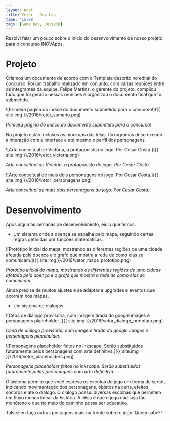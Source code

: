 ```yaml
---
layout: post
title: Vetor - Dev Log
time: '15:08'
tags: [Game Dev, Unity3D]
---
```


Resolvi falar um pouco sobre o início do desenvolvimento de nosso projeto para o concurso INOVApps.

# Projeto

Criamos um documento de acordo com o Template descrito no edital do concurso. Foi um trabalho realizado em conjunto, com várias reuniões entre os integrantes da equipe. Felipe Martins, o gerente do projeto, compilou tudo que foi gerado nessas reuniões e organizou o documento final que foi submetido.

![Primeira página do índice do documento submetido para o concurso!]({{ site.img }}/2016/vetor_sumario.png)

_Primeira página do índice do documento submetido para o concurso!_

<!--more-->

No projeto estão inclusos os mockups das telas, fluxogramas descrevendo a interação com a interface e até mesmo o perfil dos personagens.

![Arte conceitual de Victória, a protagonista do jogo. Por Cesar Costa.]({{ site.img }}/2016/vetor_victoria.png)

_Arte conceitual de Victória, a protagonista do jogo. Por Cesar Costa._

![Arte conceitual de mais dois personagens do jogo. Por Cesar Costa.]({{ site.img }}/2016/vetor_personagens.png)

_Arte conceitual de mais dois personagens do jogo. Por Cesar Costa._

# Desenvolvimento

Após algumas semanas de desenvolvimento, eis o que temos:

- Um sistema onde a doença se espalha pelo mapa, seguindo certas regras definidas por funções matemáticas:

![Protótipo inicial do mapa, mostrando as diferentes regiões de uma cidade afetada pela doença e o grafo que mostra a rede de como elas se comunicam.]({{ site.img }}/2016/vetor_mapa_prototipo.png)

_Protótipo inicial do mapa, mostrando as diferentes regiões de uma cidade afetada pela doença e o grafo que mostra a rede de como elas se comunicam._

Ainda precisa de muitos ajustes e se adaptar a upgrades e eventos que ocorrem nos mapas.

- Um sistema de diálogos

![Cena de diálogo provisória, com imagem tirada do google images e personagens placeholder.]({{ site.img }}/2016/vetor_dialogo_prototipo.png)

_Cena de diálogo provisória, com imagem tirada do google images e personagens placeholder._

![Personagens placeholder feitos no inkscape. Serão substituidos futuramente pelos personagens com arte definitiva.]({{ site.img }}/2016/vetor_placeholders.png)

_Personagens placeholder feitos no inkscape. Serão substituidos futuramente pelos personagens com arte definitiva._

O sistema permite que você escreva os eventos do jogo em forma de script, indicando movimentação dos personagens, objetos na cena, efeitos sonoros e até o diálogo. O diálogo possui diversas escolhas que permitem um fluxo menos linear da história. A ideia é que o jogo não seja tão monótono e que no meio do caminho possa ser educativo.

Talvez eu faça outras postagens mais na frente sobre o jogo. Quem sabe?!
